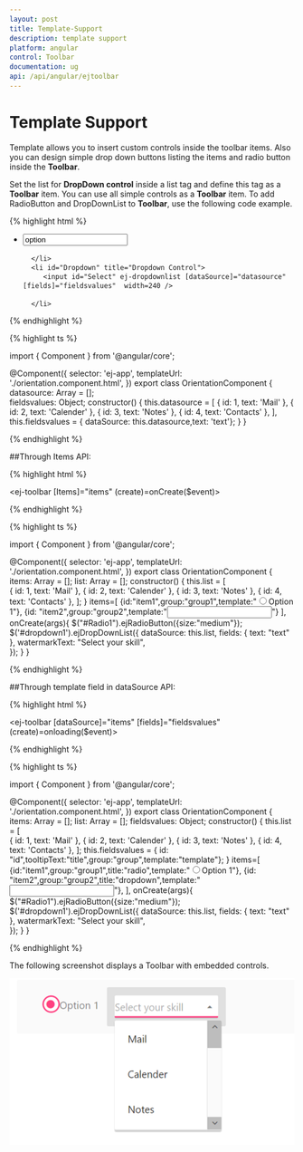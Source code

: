 ```yaml
---
layout: post
title: Template-Support
description: template support
platform: angular
control: Toolbar
documentation: ug
api: /api/angular/ejtoolbar
---
```


# Template Support

Template allows you to insert custom controls inside the toolbar items. Also you can design simple drop down buttons listing the items and radio button inside the **Toolbar**.

Set the list for **DropDown control** inside a list tag and define this tag as a **Toolbar** item. You can use all simple controls as a **Toolbar** item. To add RadioButton and DropDownList to **Toolbar**, use the following code example.

{% highlight html %}

<ej-toolbar>
 <ul>
      <li>
         <div>
            <input ej-radiobutton text="Option" name="Option" value="option" />
         </div>
         
      </li>
      <li id="Dropdown" title="Dropdown Control">
         <input id="Select" ej-dropdownlist [dataSource]="datasource"  [fields]="fieldsvalues"  width=240 />
        
      </li>
   </ul>
   </ej-toolbar>

{% endhighlight %}

{% highlight ts %}

import { Component } from '@angular/core';

@Component({
    selector: 'ej-app',
    templateUrl: './orientation.component.html',
})
export class OrientationComponent {
  datasource: Array<Object> = [];	
  fieldsvalues: Object;
  constructor() {
    this.datasource = [
      { id: 1, text: 'Mail' },
      { id: 2, text: 'Calender' },
      { id: 3, text: 'Notes' },
      { id: 4, text: 'Contacts' },
    ],
    this.fieldsvalues = { dataSource: this.datasource,text: 'text'};
  }
}

{% endhighlight %}

##Through Items API:

{% highlight html %}

<ej-toolbar [Items]="items" (create)=onCreate($event)>
</ej-toolbar>

{% endhighlight %}

{% highlight ts %}

import { Component } from '@angular/core';

@Component({
    selector: 'ej-app',
    templateUrl: './orientation.component.html',
})
export class OrientationComponent {
    items: Array<Object> = [];
    list:  Array<Object> = [];
    constructor() {	
    this.list = [    
      { id: 1, text: 'Mail' },
      { id: 2, text: 'Calender' },
      { id: 3, text: 'Notes' },
      { id: 4, text: 'Contacts' },
        ];
    }
    items=[
           {id:"item1",group:"group1",template:"<input type='radio' id='Radio1' name='radio'>Option 1</input>"},
		   {id: "item2",group:"group2",template:"<input type='text' id='dropdown1' />"}
	],
    onCreate(args){	
	$("#Radio1").ejRadioButton({size:"medium"});
    $('#dropdown1').ejDropDownList({
    dataSource: this.list,
    fields: { text: "text" },
    watermarkText: "Select your skill",        
    });
	}
}

{% endhighlight %}

##Through template field in dataSource API:

{% highlight html %}

<ej-toolbar [dataSource]="items" [fields]="fieldsvalues" (create)=onloading($event)>
</ej-toolbar>

{% endhighlight %}

{% highlight ts %}

import { Component } from '@angular/core';

@Component({
    selector: 'ej-app',
    templateUrl: './orientation.component.html',
})
export class OrientationComponent {
    items: Array<Object> = [];
    list:  Array<Object> = [];
    fieldsvalues: Object;
    constructor() {	
    this.list = [    
      { id: 1, text: 'Mail' },
      { id: 2, text: 'Calender' },
      { id: 3, text: 'Notes' },
      { id: 4, text: 'Contacts' },
        ];
    this.fieldsvalues = { id: "id",tooltipText:"title",group:"group",template:"template"};
    }
    items=[
           {id:"item1",group:"group1",title:"radio",template:"<input type='radio' id='Radio1' name='radio'>Option 1</input>"},
		   {id: "item2",group:"group2",title:"dropdown",template:"<input type='text' id='dropdown1'/>"},
	],
    onCreate(args){	
	$("#Radio1").ejRadioButton({size:"medium"});
    $('#dropdown1').ejDropDownList({
    dataSource: this.list,
    fields: { text: "text" },
    watermarkText: "Select your skill",        
    });
	}
}

{% endhighlight %}

The following screenshot displays a Toolbar with embedded controls.

![](Template-Support_images/Template.PNG)

